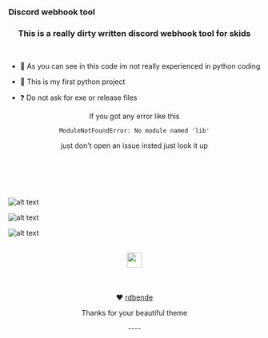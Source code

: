 

### Discord webhook tool  


### <div align="center">This is a really dirty written discord webhook tool for skids</div>  
  
<br/>  

- 🔭 As you can see in this code im not really experienced in python coding  
  

- 🍞 This is my first python project   
  

- ❓ Do not ask for exe or release files
  <br/>  
<div align="center">
If you got any error like this 

```ModuleNotFoundError: No module named 'lib'```

just don't open an issue insted just look it up   
 </div>  

<br/>  
<br/>  
<br/>  
<br/>  


![alt text](https://github.com/Hiradpi/GUI-webhook-tool/blob/main/screanshots/check.png?raw=true)
<br/>  

![alt text](https://github.com/Hiradpi/GUI-webhook-tool/blob/main/screanshots/Spammer.png?raw=true)
<br/>  

![alt text](https://github.com/Hiradpi/GUI-webhook-tool/blob/main/screanshots/delete.png?raw=true)






<br/>  










<div align="center">
            <a href="https://discord.gg/FQTpEdrkTw" target="_blank" style="display: inline-block;">
                <img
                    src="https://assets-global.website-files.com/6257adef93867e50d84d30e2/636e0a6918e57475a843f59f_icon_clyde_black_RGB.svg" width="30" height="30"
                    align="center"
                />
            </a></div>
<br />
<br />
<br />


<div align="center">
❤️
<a href="https://github.com/rdbende/Forest-ttk-theme" > rdbende</a> <p>Thanks for your beautiful theme</p>


<div align="center">
----
</div>
